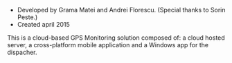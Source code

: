 * Developed by Grama Matei and Andrei Florescu. (Special thanks to Sorin Peste.)
* Created april 2015

This is a cloud-based GPS Monitoring solution composed of: a cloud hosted server, a cross-platform mobile application and a Windows app for the dispacher.

